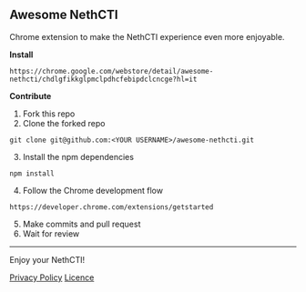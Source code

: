 ## Awesome NethCTI


Chrome extension to make the NethCTI experience even more enjoyable.

**Install**

```
https://chrome.google.com/webstore/detail/awesome-nethcti/chdlgfikkglpmclpdhcfebipdclcncge?hl=it
```

**Contribute**

1) Fork this repo
2) Clone the forked repo

```
git clone git@github.com:<YOUR USERNAME>/awesome-nethcti.git
```
3) Install the npm dependencies
```
npm install
```
4) Follow the Chrome development flow
```
https://developer.chrome.com/extensions/getstarted
``` 
5) Make commits and pull request
6) Wait for review
---------------------------
Enjoy your NethCTI!

[Privacy Policy](https://sebastianmb-it.github.io/awesome-nethcti/PRIVACY.html)
[Licence](https://sebastianmb-it.github.io/awesome-nethcti/LICENCE)
